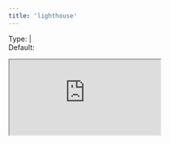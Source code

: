 ```yaml
---
title: 'lighthouse'
--- 
```


Type: <TypeContainer><Type children="boolean"/> | <Type children="object"/></TypeContainer><br/>
Default: <Type children='true'/>

<Iframe
  src="https://lighthouse.microlink.io/?url=https://cdn.microlink.io/insights/css-tricks.json"
/>

It returns a full web performance metrics report powered by [Lighthouse](https://developers.google.com/web/tools/lighthouse).

<MultiCodeEditor languages={{
  Shell: `microlink-api https://css-tricks.com/nerds-guide-color-web&insights.lighthouse=true`,
  'Node.js': `const mql = require('@microlink/mql')
 
module.exports = async () => {
  const { status, data, response } = await mql('https://css-tricks.com/nerds-guide-color-web', {
    insights: {
      lighthouse: true
    }
  })
  console.log(status, data)
}
  `
  }} 
/>

By default, the report is serialized to JSON. In this way, you can use [lighthouse.microlink.io](https://lighthouse.microlink.io) for visualizing your performance report.

<Link icon={false} href="https://lighthouse.microlink.io">
  <Image src="https://i.imgur.com/xeC7nZk.png"/>
</Link>

The default configuration is known as [lighthouse:default](https://github.com/GoogleChrome/lighthouse/blob/master/docs/configuration.md):

```json
{
  "output": "json",
  "formFactor": "mobile",
  "onlyCategories": [
    "accessibility", 
    "best-practices", 
    "performance", 
    "pwa",
    "seo"
  ]
}
```

It's the same configuration used by Google Chrome when you perform an audit from the Developers Tools.

You can extend it, passing custom settings:

<MultiCodeEditor languages={{
  Shell: `microlink-api https://css-tricks.com/nerds-guide-color-web&insights.lighthouse.device=mobile`,
  'Node.js': `const mql = require('@microlink/mql')
 
module.exports = async () => {
  const { status, data, response } = await mql('https://css-tricks.com/nerds-guide-color-web', {
    insights: {
      lighthouse: {
        onlyCategories: ['accesibility']
      }
    }
  })
  console.log(status, data)
}
  `
  }} 
/>

The most common [lighthouse configuration](https://github.com/GoogleChrome/lighthouse/blob/master/docs/configuration.md) parameters are:

<H2 titleize={false}>output</H2>

Type: <TypeContainer><Type children="string"/></TypeContainer><br/>
Default: <Type children='json'/><br/>
Values: <TypeContainer><Type children="'json'"/> | <Type children="'csv'"/> | <Type children="'html'"/></TypeContainer>

The type of report output to be produced.

<H2 titleize={false}>formFactor</H2>

Type: <TypeContainer><Type children="string"/></TypeContainer><br/>
Default: <Type children='mobile'/><br/>
values: <TypeContainer><Type children="'desktop'"/> | <Type children="'mobile'"/> | <Type children="'none'"/></TypeContainer><br/>

How emulation (useragent, device screen metrics, touch) should be applied. 'none' indicates Lighthouse should leave the host browser as-is.

<H2 titleize={false}>onlyCategories</H2>

Type: <TypeContainer><Type children="string[]"/></TypeContainer><br/>
Default: <Type children="['accessibility', 'best-practices', 'performance', 'pwa', 'seo']"/><br/>
values: <TypeContainer><Type children="'accessibility'"/> | <Type children="'best-practices'"/> | <Type children="'performance'"/> | <Type children="'pwa'"/> | <Type children="'seo'"/></TypeContainer><br/>

Includes only the specified categories in the final report.
